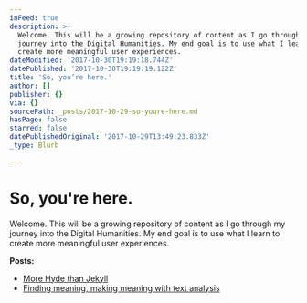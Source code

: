 ```yaml
---
inFeed: true
description: >-
  Welcome. This will be a growing repository of content as I go through my
  journey into the Digital Humanities. My end goal is to use what I learn to
  create more meaningful user experiences.
dateModified: '2017-10-30T19:19:18.744Z'
datePublished: '2017-10-30T19:19:19.122Z'
title: 'So, you’re here.'
author: []
publisher: {}
via: {}
sourcePath: _posts/2017-10-29-so-youre-here.md
hasPage: false
starred: false
datePublishedOriginal: '2017-10-29T13:49:23.833Z'
_type: Blurb

---
```

# So, you're here.

Welcome. This will be a growing repository of content as I go through my journey into the Digital Humanities. My end goal is to use what I learn to create more meaningful user experiences.

**Posts:**

* [More Hyde than Jekyll][0]
* [Finding meaning, making meaning with text analysis][1]

[0]: https://thegrid.ai/adventures-in-dh/more-hyde-than-jekyll "This is a rebellion, not a revolution."
[1]: https://thegrid.ai/adventures-in-dh/finding-meaning-making-meaning-with-text-analysis